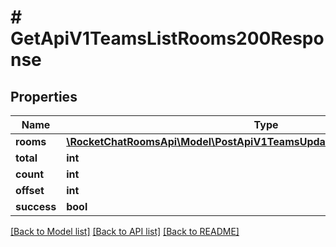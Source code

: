 # # GetApiV1TeamsListRooms200Response

## Properties

Name | Type | Description | Notes
------------ | ------------- | ------------- | -------------
**rooms** | [**\RocketChatRoomsApi\Model\PostApiV1TeamsUpdateRoom200ResponseRoom[]**](PostApiV1TeamsUpdateRoom200ResponseRoom.md) |  | [optional]
**total** | **int** |  | [optional]
**count** | **int** |  | [optional]
**offset** | **int** |  | [optional]
**success** | **bool** |  | [optional]

[[Back to Model list]](../../README.md#models) [[Back to API list]](../../README.md#endpoints) [[Back to README]](../../README.md)
